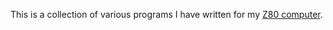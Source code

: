 This is a collection of various programs I have written for my [Z80 computer](https://github.com/CoolBassist/Z80-computer). 
